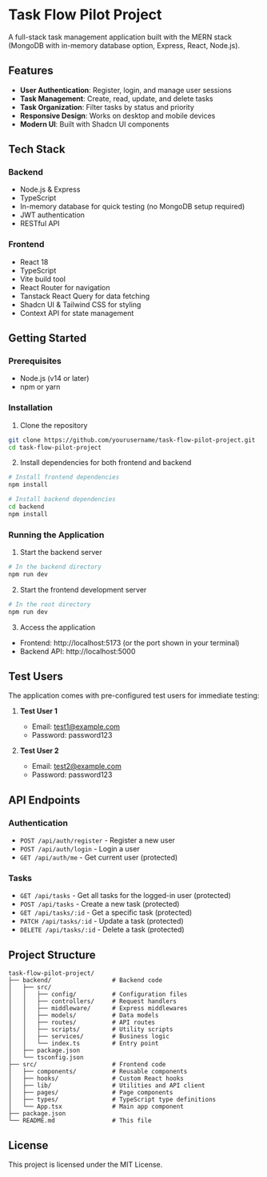 # Task Flow Pilot Project

A full-stack task management application built with the MERN stack (MongoDB with in-memory database option, Express, React, Node.js).

## Features

- **User Authentication**: Register, login, and manage user sessions
- **Task Management**: Create, read, update, and delete tasks
- **Task Organization**: Filter tasks by status and priority
- **Responsive Design**: Works on desktop and mobile devices
- **Modern UI**: Built with Shadcn UI components

## Tech Stack

### Backend
- Node.js & Express
- TypeScript
- In-memory database for quick testing (no MongoDB setup required)
- JWT authentication
- RESTful API

### Frontend
- React 18
- TypeScript
- Vite build tool
- React Router for navigation
- Tanstack React Query for data fetching
- Shadcn UI & Tailwind CSS for styling
- Context API for state management

## Getting Started

### Prerequisites
- Node.js (v14 or later)
- npm or yarn

### Installation

1. Clone the repository
```bash
git clone https://github.com/yourusername/task-flow-pilot-project.git
cd task-flow-pilot-project
```

2. Install dependencies for both frontend and backend
```bash
# Install frontend dependencies
npm install

# Install backend dependencies
cd backend
npm install
```

### Running the Application

1. Start the backend server
```bash
# In the backend directory
npm run dev
```

2. Start the frontend development server
```bash
# In the root directory
npm run dev
```

3. Access the application
- Frontend: http://localhost:5173 (or the port shown in your terminal)
- Backend API: http://localhost:5000

## Test Users

The application comes with pre-configured test users for immediate testing:

1. **Test User 1**
   - Email: test1@example.com
   - Password: password123

2. **Test User 2**
   - Email: test2@example.com
   - Password: password123

## API Endpoints

### Authentication
- `POST /api/auth/register` - Register a new user
- `POST /api/auth/login` - Login a user
- `GET /api/auth/me` - Get current user (protected)

### Tasks
- `GET /api/tasks` - Get all tasks for the logged-in user (protected)
- `POST /api/tasks` - Create a new task (protected)
- `GET /api/tasks/:id` - Get a specific task (protected)
- `PATCH /api/tasks/:id` - Update a task (protected)
- `DELETE /api/tasks/:id` - Delete a task (protected)

## Project Structure

```
task-flow-pilot-project/
├── backend/                 # Backend code
│   ├── src/
│   │   ├── config/          # Configuration files
│   │   ├── controllers/     # Request handlers
│   │   ├── middleware/      # Express middlewares
│   │   ├── models/          # Data models
│   │   ├── routes/          # API routes
│   │   ├── scripts/         # Utility scripts
│   │   ├── services/        # Business logic
│   │   └── index.ts         # Entry point
│   ├── package.json
│   └── tsconfig.json
├── src/                     # Frontend code
│   ├── components/          # Reusable components
│   ├── hooks/               # Custom React hooks
│   ├── lib/                 # Utilities and API client
│   ├── pages/               # Page components
│   ├── types/               # TypeScript type definitions
│   └── App.tsx              # Main app component
├── package.json
└── README.md                # This file
```

## License

This project is licensed under the MIT License. 